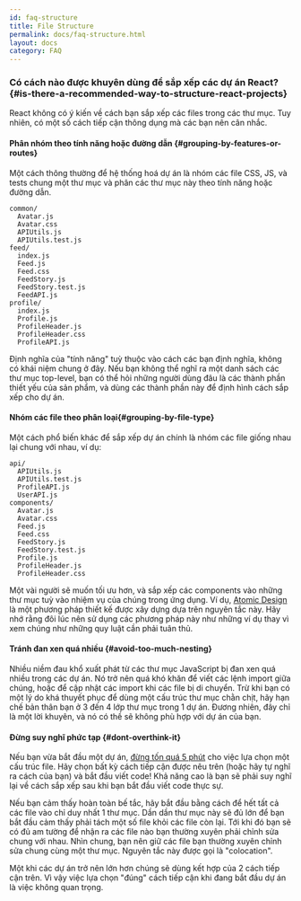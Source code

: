 ```yaml
---
id: faq-structure
title: File Structure
permalink: docs/faq-structure.html
layout: docs
category: FAQ
---
```


### Có cách nào được khuyên dùng để sắp xếp các dự án React? {#is-there-a-recommended-way-to-structure-react-projects}

React không có ý kiến về cách bạn sắp xếp các files trong các thư mục. Tuy nhiên, có một số cách tiếp cận thông dụng mà các bạn nên cân nhắc.


#### Phân nhóm theo tính năng hoặc đường dẫn {#grouping-by-features-or-routes}

Một cách thông thường để hệ thống hoá dự án là nhóm các file CSS, JS, và tests chung một thư mục và phân các thư mục này theo tính năng hoặc đường dẫn.


```
common/
  Avatar.js
  Avatar.css
  APIUtils.js
  APIUtils.test.js
feed/
  index.js
  Feed.js
  Feed.css
  FeedStory.js
  FeedStory.test.js
  FeedAPI.js
profile/
  index.js
  Profile.js
  ProfileHeader.js
  ProfileHeader.css
  ProfileAPI.js
```

Định nghĩa của "tính năng" tuỳ thuộc vào cách các bạn định nghĩa, không có khái niệm chung ở đây. Nếu bạn không thể nghĩ ra một danh sách các thư mục top-level, bạn có thể hỏi những người dùng đâu là các thành phần thiết yếu của sản phẩm, và dùng các thành phần này để định hình cách sắp xếp cho dự án. 


#### Nhóm các file theo phân loại{#grouping-by-file-type}

Một cách phổ biến khác để sắp xếp dự án chính là nhóm các file giống nhau lại chung với nhau, ví dụ:


```
api/
  APIUtils.js
  APIUtils.test.js
  ProfileAPI.js
  UserAPI.js
components/
  Avatar.js
  Avatar.css
  Feed.js
  Feed.css
  FeedStory.js
  FeedStory.test.js
  Profile.js
  ProfileHeader.js
  ProfileHeader.css
```

Một vài người sẽ muốn tối ưu hơn, và sắp xếp các components vào những thư mục tuỳ vào nhiệm vụ của chúng trong ứng dụng. Ví dụ, [Atomic Design](http://bradfrost.com/blog/post/atomic-web-design/) là một phương pháp thiết kế được xây dựng dựa trên nguyên tắc này. Hãy nhớ rằng đôi lúc nên sử dụng các phương pháp này như những ví dụ thay vì xem chúng như những quy luật cần phải tuân thủ.


#### Tránh đan xen quá nhiều {#avoid-too-much-nesting}

Nhiều niềm đau khổ xuất phát từ các thư mục JavaScript bị đan xen quá nhiều trong các dự án. Nó trở nên quá khó khăn để viết các lệnh import giữa chúng, hoặc để cập nhật các import khi các file bị di chuyển. Trừ khi bạn có một lý do khá thuyết phục để dùng một cấu trúc thư mục chằn chịt, hãy hạn chế bản thân bạn ở 3 đến 4 lớp thư mục trong 1 dự án. Đương nhiên, đây chỉ là một lời khuyên, và nó có thề sẽ không phù hợp với dự án của bạn.


#### Đừng suy nghĩ phức tạp {#dont-overthink-it}

Nếu bạn vừa bắt đầu một dự án, [đừng tốn quá 5 phút](https://en.wikipedia.org/wiki/Analysis_paralysis) cho việc lựa chọn một cấu trúc file. Hãy chọn bất kỳ cách tiếp cận được nêu trên (hoặc hãy tự nghĩ ra cách của bạn) và bắt đầu viết code! Khả năng cao là bạn sẽ phải suy nghĩ lại về cách sắp xếp sau khi bạn bắt đầu viết code thực sự.

Nếu bạn cảm thấy hoàn toàn bế tắc, hãy bắt đầu bằng cách để hết tất cả các file vào chỉ duy nhất 1 thư mục. Dần dần thư mục này sẽ đủ lớn để bạn bắt đầu cảm thấy phải tách một số file khỏi các file còn lại. Tới khi đó bạn sẽ có đủ am tường để nhận ra các file nào bạn thường xuyên phải chỉnh sửa chung với nhau. Nhìn chung, bạn nên giữ các file bạn thường xuyên chỉnh sửa chung cùng một thư mục. Nguyên tắc này được gọi là "colocation".

Một khi các dự án trở nên lớn hơn chúng sẽ dùng kết hợp của 2 cách tiếp cận trên. Vì vậy việc lựa chọn "đúng" cách tiếp cận khi đang bắt đầu dự án là việc không quan trọng.

